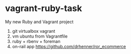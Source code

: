 # vagrant-ruby-task
My new Ruby and Vagrant project

1. git virtualbox vagrant
2. vm ubuntu from Vagrantfile
3. ruby + rbenv + foreman
4. on-rail app https://github.com/drhenner/ror_ecommerce
